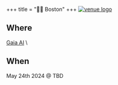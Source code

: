 +++
title = "🫘🌆 Boston"
+++
<a href="https://www.gaia-ai.eco/">![venue logo](/images/logos/gaia-ai.png)</a>

## Where
<a href="https://www.gaia-ai.eco/">Gaia AI</a> \

## When
May 24th 2024 @ TBD
